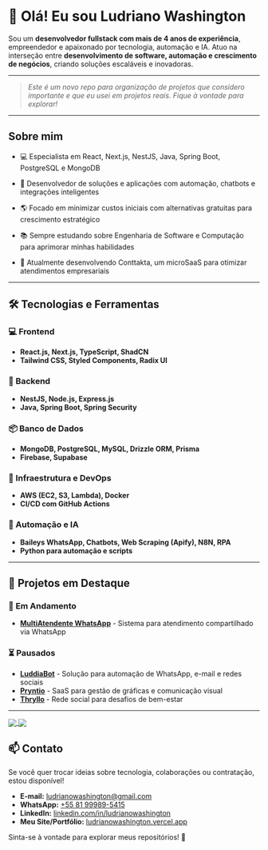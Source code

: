 # 👋 Olá! Eu sou Ludriano Washington

Sou um **desenvolvedor fullstack com mais de 4 anos de experiência**, empreendedor e apaixonado por tecnologia, automação e IA. Atuo na interseção entre **desenvolvimento de software, automação e crescimento de negócios**, criando soluções escaláveis e inovadoras.

---

> _Este é um novo repo para organização de projetos que considero importante e que eu usei em projetos reais. Fique à vontade para explorar!_
---

## Sobre mim

- 💻 Especialista em React, Next.js, NestJS, Java, Spring Boot, PostgreSQL e MongoDB

- 🤖 Desenvolvedor de soluções e aplicações com automação, chatbots e integrações inteligentes

- 🌎 Focado em minimizar custos iniciais com alternativas gratuitas para crescimento estratégico

- 📚 Sempre estudando sobre Engenharia de Software e Computação para aprimorar minhas habilidades

- 📌 Atualmente desenvolvendo Conttakta, um microSaaS para otimizar atendimentos empresariais

---

## 🛠️ Tecnologias e Ferramentas

### 💻 Frontend
- **React.js, Next.js, TypeScript, ShadCN**
- **Tailwind CSS, Styled Components, Radix UI**

### 🔧 Backend
- **NestJS, Node.js, Express.js**
- **Java, Spring Boot, Spring Security**

### 📦 Banco de Dados
- **MongoDB, PostgreSQL, MySQL, Drizzle ORM, Prisma**
- **Firebase, Supabase**

### 🚀 Infraestrutura e DevOps
- **AWS (EC2, S3, Lambda), Docker**
- **CI/CD com GitHub Actions**

### 🤖 Automação e IA
- **Baileys WhatsApp, Chatbots, Web Scraping (Apify), N8N, RPA**
- **Python para automação e scripts**

---

## 📌 Projetos em Destaque

### 🚀 Em Andamento

- **[MultiAtendente WhatsApp](https://github.com/ludrianow/multi-atendente-whatsapp)** - Sistema para atendimento compartilhado via WhatsApp


### ⏳ Pausados
- **[LuddiaBot](https://github.com/ludrianow/n8n-luddia)** - Solução para automação de WhatsApp, e-mail e redes sociais
- **[Pryntio](https://github.com/ludrianow/pryntio)** - SaaS para gestão de gráficas e comunicação visual
- **[Thryllo](https://github.com/ludrianow/thryllo)** - Rede social para desafios de bem-estar
---

<a href="https://github.com/ludrianow">
  <img align="center" src="https://github-readme-stats.vercel.app/api?username=ludrianow&show_icons=true&theme=midnight-purple&include_all_commits=true&count_private=true" />
</a>
<a href="https://github.com/ludrianow">
  <img align="center" src="https://github-readme-stats.vercel.app/api/top-langs/?username=ludrianow" />
</a>

## 📫 Contato

Se você quer trocar ideias sobre tecnologia, colaborações ou contratação, estou disponível!

- **E-mail:** [ludrianowashington@gmail.com](mailto:ludrianowashington@gmail.com)
- **WhatsApp:** [+55 81 99989-5415](https://wa.me/+5581999895415)
- **LinkedIn:** [linkedin.com/in/ludrianowashington](https://linkedin.com/in/ludrianowashington)
- **Meu Site/Portfólio:** [ludrianowashington.vercel.app](https://ludrianowashington.vercel.app)

Sinta-se à vontade para explorar meus repositórios! 🚀
